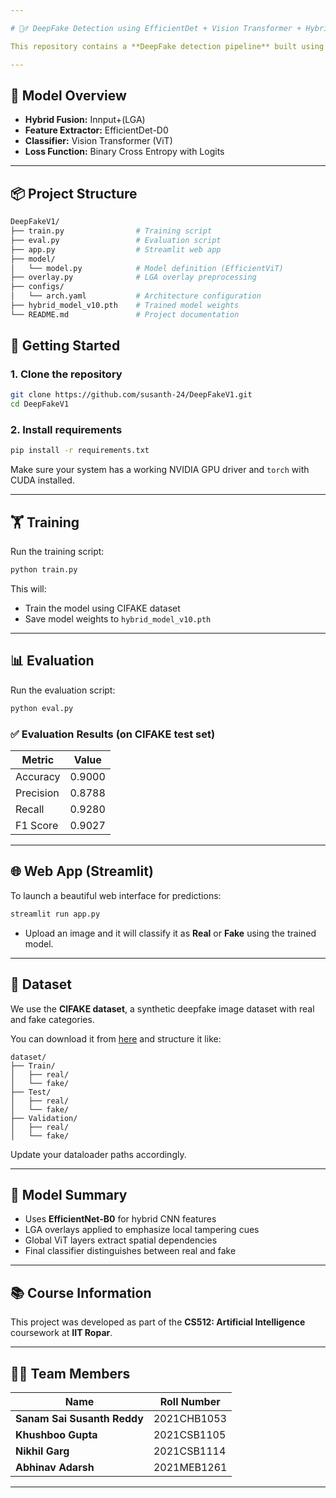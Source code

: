 ```yaml
---

# 🕵️‍♂️ DeepFake Detection using EfficientDet + Vision Transformer + Hybrid Mathematical Models

This repository contains a **DeepFake detection pipeline** built using **EfficientDet (Backbone)**,  **Vision Transformer (ViT)**  and **Hybrid Mathematical Models**for global feature analysis. It uses the **CIFAKE** dataset, a synthetic dataset for real vs fake image classification.

---
```


## 🧠 Model Overview

- **Hybrid Fusion:** Innput+(LGA)
- **Feature Extractor:** EfficientDet-D0
- **Classifier:** Vision Transformer (ViT)
- **Loss Function:** Binary Cross Entropy with Logits

---

## 📦 Project Structure

```bash
DeepFakeV1/
├── train.py                # Training script
├── eval.py                 # Evaluation script
├── app.py                  # Streamlit web app
├── model/
│   └── model.py            # Model definition (EfficientViT)
├── overlay.py              # LGA overlay preprocessing
├── configs/
│   └── arch.yaml           # Architecture configuration
├── hybrid_model_v10.pth    # Trained model weights
└── README.md               # Project documentation
```


## 🚀 Getting Started

### 1. Clone the repository

```bash
git clone https://github.com/susanth-24/DeepFakeV1.git
cd DeepFakeV1
````

### 2. Install requirements

```bash
pip install -r requirements.txt
```

Make sure your system has a working NVIDIA GPU driver and `torch` with CUDA installed.

---

## 🏋️ Training

Run the training script:

```bash
python train.py
```

This will:

* Train the model using CIFAKE dataset
* Save model weights to `hybrid_model_v10.pth`

---

## 📊 Evaluation

Run the evaluation script:

```bash
python eval.py
```

### ✅ Evaluation Results (on CIFAKE test set)

| Metric    | Value  |
| --------- | ------ |
| Accuracy  | 0.9000 |
| Precision | 0.8788 |
| Recall    | 0.9280 |
| F1 Score  | 0.9027 |

---

## 🌐 Web App (Streamlit)

To launch a beautiful web interface for predictions:

```bash
streamlit run app.py
```

* Upload an image and it will classify it as **Real** or **Fake** using the trained model.

---

## 📁 Dataset

We use the **CIFAKE dataset**, a synthetic deepfake image dataset with real and fake categories.

You can download it from [here](https://github.com/peterwang512/CIFAKE) and structure it like:

```
dataset/
├── Train/
│   ├── real/
│   └── fake/
├── Test/
│   ├── real/
│   └── fake/
├── Validation/
│   ├── real/
│   └── fake/
```

Update your dataloader paths accordingly.

---

## 🧪 Model Summary

* Uses **EfficientNet-B0** for hybrid CNN features
* LGA overlays applied to emphasize local tampering cues
* Global ViT layers extract spatial dependencies
* Final classifier distinguishes between real and fake



---

## 📚 Course Information

This project was developed as part of the **CS512: Artificial Intelligence** coursework at **IIT Ropar**.

---

## 👨‍💻 Team Members

| Name                       | Roll Number     |
|----------------------------|-----------------|
| **Sanam Sai Susanth Reddy** | 2021CHB1053     |
| **Khushboo Gupta**          | 2021CSB1105     |
| **Nikhil Garg**             | 2021CSB1114     |
| **Abhinav Adarsh**          | 2021MEB1261     |

---

